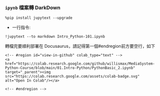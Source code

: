 ### `ipynb` 檔案轉 DarkDown 

```
%pip install jupytext --upgrade
```

- 一行指令:
```
!jupytext --to markdown Intro_Python-101.ipynb
```
轉檔完要順利部署在 Docusaurus，請記得第一個#endregion前方要空行，如下
```
<!-- #region id="view-in-github" colab_type="text" -->
<a href="https://colab.research.google.com/github/willismax/MediaSystem-Python-Course/blob/main/01.Intro-Python/PythonBasic_2.ipynb" target="_parent"><img src="https://colab.research.google.com/assets/colab-badge.svg" alt="Open In Colab"/></a>

<!-- #endregion -->
```
